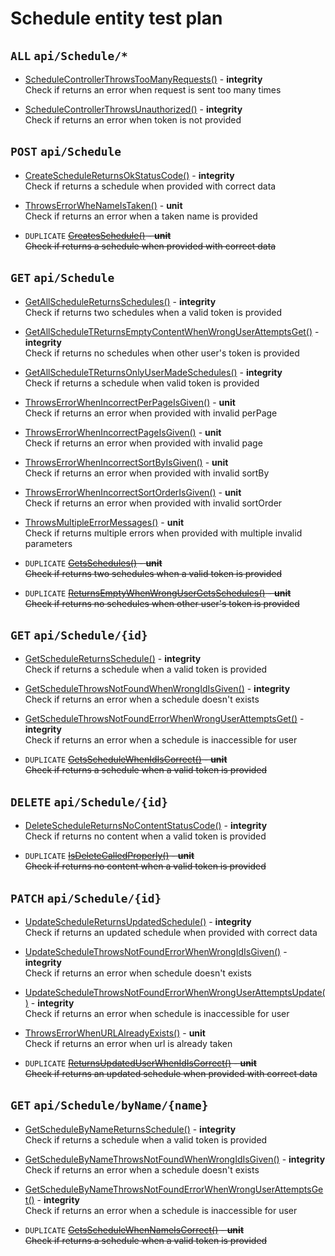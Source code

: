 # Schedule entity test plan

## `ALL` `api/Schedule/*`

- [ScheduleControllerThrowsTooManyRequests()](../Entities/ESchedule/ScheduleController.test.cs) - **integrity**  
  Check if returns an error when request is sent too many times

- [ScheduleControllerThrowsUnauthorized()](../Entities/ESchedule/ScheduleController.test.cs) - **integrity**  
  Check if returns an error when token is not provided

## `POST` `api/Schedule`

- [CreateScheduleReturnsOkStatusCode()](../Entities/ESchedule/ScheduleController.test.cs) - **integrity**  
  Check if returns a schedule when provided with correct data

- [ThrowsErrorWheNameIsTaken()](../Entities/ESchedule/Commands/CreateScheduleCommand.unit.cs) - **unit**  
  Check if returns an error when a taken name is provided

- `DUPLICATE` ~~[CreatesSchedule()](../Entities/ESchedule/Commands/CreateScheduleCommand.unit.cs) - **unit**  
  Check if returns a schedule when provided with correct data~~

## `GET` `api/Schedule`

- [GetAllScheduleReturnsSchedules()](../Entities/ESchedule/ScheduleController.test.cs) - **integrity**  
  Check if returns two schedules when a valid token is provided

- [GetAllScheduleTReturnsEmptyContentWhenWrongUserAttemptsGet()](../Entities/ESchedule/ScheduleController.test.cs) - **integrity**  
  Check if returns no schedules when other user's token is provided

- [GetAllScheduleTReturnsOnlyUserMadeSchedules()](../Entities/ESchedule/ScheduleController.test.cs) - **integrity**  
  Check if returns a schedule when valid token is provided

- [ThrowsErrorWhenIncorrectPerPageIsGiven()](../Entities/ESchedule/Queries/GetSchedulesQuery.unit.cs) - **unit**  
  Check if returns an error when provided with invalid perPage

- [ThrowsErrorWhenIncorrectPageIsGiven()](../Entities/ESchedule/Queries/GetSchedulesQuery.unit.cs) - **unit**  
  Check if returns an error when provided with invalid page

- [ThrowsErrorWhenIncorrectSortByIsGiven()](../Entities/ESchedule/Queries/GetSchedulesQuery.unit.cs) - **unit**  
  Check if returns an error when provided with invalid sortBy

- [ThrowsErrorWhenIncorrectSortOrderIsGiven()](../Entities/ESchedule/Queries/GetSchedulesQuery.unit.cs) - **unit**  
  Check if returns an error when provided with invalid sortOrder

- [ThrowsMultipleErrorMessages()](../Entities/ESchedule/Queries/GetSchedulesQuery.unit.cs) - **unit**  
  Check if returns multiple errors when provided with multiple invalid parameters

- `DUPLICATE` ~~[GetsSchedules()](../Entities/ESchedule/Queries/GetSchedulesQuery.unit.cs) - **unit**  
  Check if returns two schedules when a valid token is provided~~

- `DUPLICATE` ~~[ReturnsEmptyWhenWrongUserGetsSchedules()](../Entities/ESchedule/Queries/GetSchedulesQuery.unit.cs) - **unit**  
  Check if returns no schedules when other user's token is provided~~

## `GET` `api/Schedule/{id}`

- [GetScheduleReturnsSchedule()](../Entities/ESchedule/ScheduleController.test.cs) - **integrity**  
  Check if returns a schedule when a valid token is provided

- [GetScheduleThrowsNotFoundWhenWrongIdIsGiven()](../Entities/ESchedule/ScheduleController.test.cs) - **integrity**  
  Check if returns an error when a schedule doesn't exists

- [GetScheduleThrowsNotFoundErrorWhenWrongUserAttemptsGet()](../Entities/ESchedule/ScheduleController.test.cs) - **integrity**  
  Check if returns an error when a schedule is inaccessible for user

- `DUPLICATE` ~~[GetsScheduleWhenIdIsCorrect()](../Entities/ESchedule/Queries/GetScheduleQuery.unit.cs) - **unit**  
  Check if returns a schedule when a valid token is provided~~

## `DELETE` `api/Schedule/{id}`

- [DeleteScheduleReturnsNoContentStatusCode()](../Entities/ESchedule/ScheduleController.test.cs) - **integrity**  
  Check if returns no content when a valid token is provided

- `DUPLICATE` ~~[IsDeleteCalledProperly()](../Entities/ESchedule/Commands/DeleteScheduleCommand.unit.cs) - **unit**  
  Check if returns no content when a valid token is provided~~

## `PATCH` `api/Schedule/{id}`

- [UpdateScheduleReturnsUpdatedSchedule()](../Entities/ESchedule/ScheduleController.test.cs) - **integrity**  
  Check if returns an updated schedule when provided with correct data

- [UpdateScheduleThrowsNotFoundErrorWhenWrongIdIsGiven()](../Entities/ESchedule/ScheduleController.test.cs) - **integrity**  
  Check if returns an error when schedule doesn't exists

- [UpdateScheduleThrowsNotFoundErrorWhenWrongUserAttemptsUpdate()](../Entities/ESchedule/ScheduleController.test.cs) - **integrity**  
  Check if returns an error when schedule is inaccessible for user

- [ThrowsErrorWhenURLAlreadyExists()](../Entities/ESchedule/Commands/UpdateScheduleCommand.unit.cs) - **unit**  
  Check if returns an error when url is already taken

- `DUPLICATE` ~~[ReturnsUpdatedUserWhenIdIsCorrect()](../Entities/ESchedule/Commands/UpdateScheduleCommand.unit.cs) - **unit**  
  Check if returns an updated schedule when provided with correct data~~

## `GET` `api/Schedule/byName/{name}`

- [GetScheduleByNameReturnsSchedule()](../Entities/ESchedule/ScheduleController.test.cs) - **integrity**  
  Check if returns a schedule when a valid token is provided

- [GetScheduleByNameThrowsNotFoundWhenWrongIdIsGiven()](../Entities/ESchedule/ScheduleController.test.cs) - **integrity**  
  Check if returns an error when a schedule doesn't exists

- [GetScheduleByNameThrowsNotFoundErrorWhenWrongUserAttemptsGet()](../Entities/ESchedule/ScheduleController.test.cs) - **integrity**  
  Check if returns an error when a schedule is inaccessible for user

- `DUPLICATE` ~~[GetsScheduleWhenNameIsCorrect()](../Entities/ESchedule/Queries/GetScheduleByNameQuery.unit.cs) - **unit**  
  Check if returns a schedule when a valid token is provided~~
